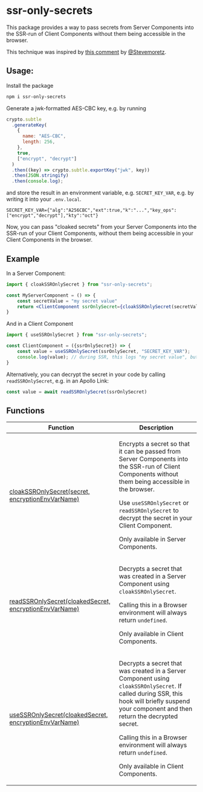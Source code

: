 # ssr-only-secrets

This package provides a way to pass secrets from Server Components into the SSR-run of Client Components without them being accessible in the browser.

This technique was inspired by [this comment](https://github.com/apollographql/apollo-client-nextjs/issues/85#issuecomment-1753442277) by [@Stevemoretz](https://github.com/Stevemoretz)<!-- -->.

<h2>Usage:</h2>

Install the package

```sh
npm i ssr-only-secrets
```
Generate a jwk-formatted AES-CBC key, e.g. by running

```js
crypto.subtle
  .generateKey(
    {
      name: "AES-CBC",
      length: 256,
    },
    true,
    ["encrypt", "decrypt"]
  )
  .then((key) => crypto.subtle.exportKey("jwk", key))
  .then(JSON.stringify)
  .then(console.log);
```
and store the result in an environment variable, e.g. `SECRET_KEY_VAR`<!-- -->, e.g. by writing it into your `.env.local`<!-- -->.

```env
SECRET_KEY_VAR={"alg":"A256CBC","ext":true,"k":"...","key_ops":["encrypt","decrypt"],"kty":"oct"}
```
Now, you can pass "cloaked secrets" from your Server Components into the SSR-run of your Client Components, without them being accessible in your Client Components in the browser.

## Example

In a Server Component:

```jsx
import { cloakSSROnlySecret } from "ssr-only-secrets";

const MyServerComponent = () => {
    const secretValue = "my secret value"
    return <ClientComponent ssrOnlySecret={cloakSSROnlySecret(secretValue, "SECRET_KEY_VAR")} />
}
```
And in a Client Component

```jsx
import { useSSROnlySecret } from "ssr-only-secrets";

const ClientComponent = ({ssrOnlySecret}) => {
    const value = useSSROnlySecret(ssrOnlySecret, "SECRET_KEY_VAR");
    console.log(value); // during SSR, this logs "my secret value", but in the browser, it logs "undefined"
}
```
Alternatively, you can decrypt the secret in your code by calling `readSSROnlySecret`<!-- -->, e.g. in an Apollo Link:

```jsx
const value = await readSSROnlySecret(ssrOnlySecret)
```

## Functions

|  Function | Description |
|  --- | --- |
|  [cloakSSROnlySecret(secret, encryptionEnvVarName)](https://github.com/phryneas/ssr-only-secrets/blob/main/docs/ssr-only-secrets.cloakssronlysecret.md) | <p>Encrypts a secret so that it can be passed from Server Components into the SSR-run of Client Components without them being accessible in the browser.</p><p>Use <code>useSSROnlySecret</code> or <code>readSSROnlySecret</code> to decrypt the secret in your Client Component.</p><p>Only available in Server Components.</p> |
|  [readSSROnlySecret(cloakedSecret, encryptionEnvVarName)](https://github.com/phryneas/ssr-only-secrets/blob/main/docs/ssr-only-secrets.readssronlysecret.md) | <p>Decrypts a secret that was created in a Server Component using <code>cloakSSROnlySecret</code>.</p><p>Calling this in a Browser environment will always return <code>undefined</code>.</p><p>Only available in Client Components.</p> |
|  [useSSROnlySecret(cloakedSecret, encryptionEnvVarName)](https://github.com/phryneas/ssr-only-secrets/blob/main/docs/ssr-only-secrets.usessronlysecret.md) | <p>Decrypts a secret that was created in a Server Component using <code>cloakSSROnlySecret</code>. If called during SSR, this hook will briefly suspend your component and then return the decrypted secret.</p><p>Calling this in a Browser environment will always return <code>undefined</code>.</p><p>Only available in Client Components.</p> |

